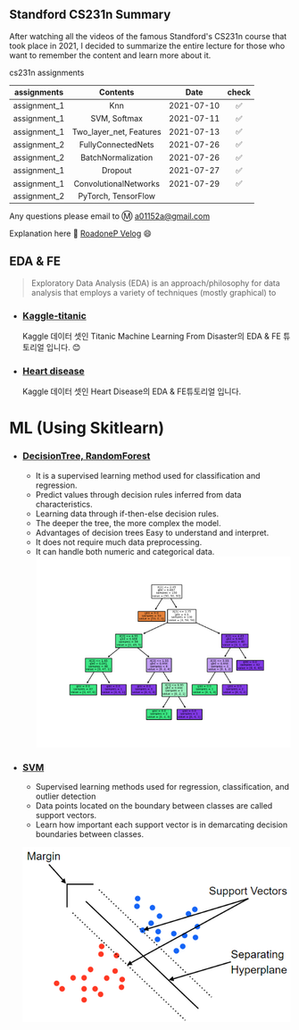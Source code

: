 Standford CS231n Summary
------------------------

After watching all the videos of the famous Standford's CS231n course that took place in 2021, I decided to summarize the entire lecture for those who want to remember the content and learn more about it.

cs231n assignments

| assignments  | Contents                | Date       | check              |
|:------------:|:-----------------------:|:----------:|:------------------:|
| assignment_1 |           Knn           | 2021-07-10 | :white_check_mark: |
| assignment_1 |      SVM, Softmax       | 2021-07-11 | :white_check_mark: |
| assignment_1 | Two_layer_net, Features | 2021-07-13 | :white_check_mark: |
| assignment_2 |   FullyConnectedNets    | 2021-07-26 | :white_check_mark: |
| assignment_2 |   BatchNormalization    | 2021-07-26 | :white_check_mark: |
| assignment_1 |         Dropout         | 2021-07-27 | :white_check_mark: |
| assignment_1 |  ConvolutionalNetworks  | 2021-07-29 | :white_check_mark: |
| assignment_2 |   PyTorch, TensorFlow   |            |                    |

Any questions please email to :m: a01152a@gmail.com

Explanation here :link: [RoadoneP Velog](https://velog.io/@a01152a) :smile:

EDA & FE
--------

> Exploratory Data Analysis (EDA) is an approach/philosophy for data analysis that employs a variety of techniques (mostly graphical) to

-	### [Kaggle-titanic](https://github.com/RoadoneP/ML-DL/tree/main/EDA_FE/titanic) 
	Kaggle 데이터 셋인 Titanic Machine Learning From Disaster의 EDA & FE 튜토리얼 입니다. 😊
-	### [Heart disease](https://github.com/RoadoneP/ML-DL/tree/main/EDA_FE/heart_disease) 
	Kaggle 데이터 셋인 Heart Disease의 EDA & FE튜토리얼 입니다.

ML (Using Skitlearn)
====================

-	### [DecisionTree, RandomForest](https://github.com/RoadoneP/ML-DL/tree/main/Machine_laerning/DecisionTree%2CRandomForest)
	-	It is a supervised learning method used for classification and regression.
	-	Predict values ​​through decision rules inferred from data characteristics.
	-	Learning data through if-then-else decision rules.
	-	The deeper the tree, the more complex the model.
	-	Advantages of decision trees Easy to understand and interpret.
	-	It does not require much data preprocessing.
	-	It can handle both numeric and categorical data. ![](./image/DT.png)
-	### [SVM](https://github.com/RoadoneP/ML-DL/tree/main/Machine_laerning/SVM)

	-	Supervised learning methods used for regression, classification, and outlier detection
	-	Data points located on the boundary between classes are called support vectors.
	-	Learn how important each support vector is in demarcating decision boundaries between classes.

	![](./image/SVM.png)
